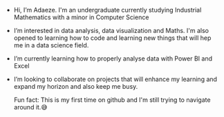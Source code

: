 - Hi, I’m Adaeze. I'm an undergraduate currently studying Industrial Mathematics with a minor in Computer Science
- I’m interested in data analysis, data visualization and Maths. I'm also opened to learning how to code and learning new things that will hep me in a data science field.
- I’m currently learning how to properly analyse data with Power BI and Excel
- I’m looking to collaborate on projects that will enhance my learning and expand my horizon and also keep me busy.
  
  
   Fun fact: This is my first time on github and I'm still trying to navigate around it.😅

<!---
Adaezay/Adaezay is a ✨ special ✨ repository because its `README.md` (this file) appears on your GitHub profile.
You can click the Preview link to take a look at your changes.
--->
